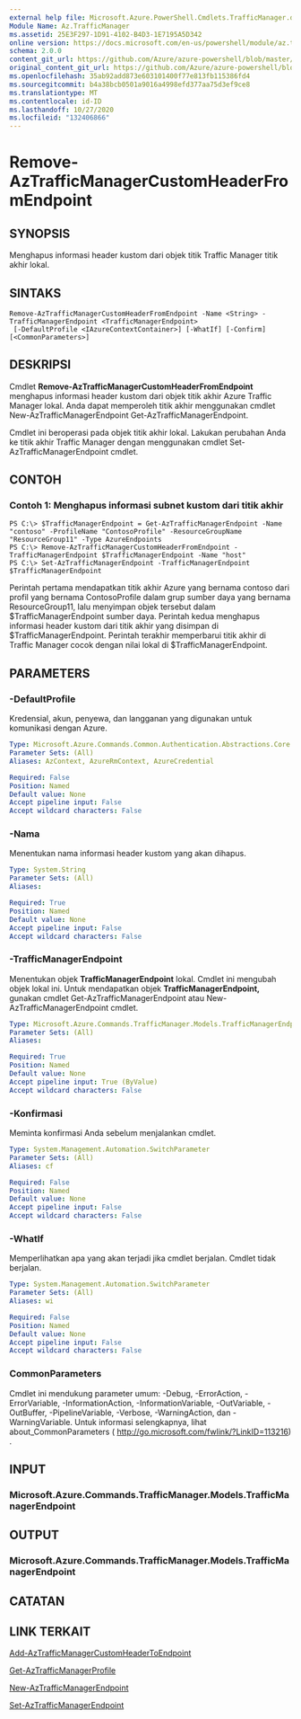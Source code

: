 ```yaml
---
external help file: Microsoft.Azure.PowerShell.Cmdlets.TrafficManager.dll-Help.xml
Module Name: Az.TrafficManager
ms.assetid: 25E3F297-1D91-4102-B4D3-1E7195A5D342
online version: https://docs.microsoft.com/en-us/powershell/module/az.trafficmanager/remove-aztrafficmanagercustomheaderfromendpoint
schema: 2.0.0
content_git_url: https://github.com/Azure/azure-powershell/blob/master/src/TrafficManager/TrafficManager/help/Remove-AzTrafficManagerCustomHeaderFromEndpoint.md
original_content_git_url: https://github.com/Azure/azure-powershell/blob/master/src/TrafficManager/TrafficManager/help/Remove-AzTrafficManagerCustomHeaderFromEndpoint.md
ms.openlocfilehash: 35ab92add873e603101400f77e813fb115386fd4
ms.sourcegitcommit: b4a38bcb0501a9016a4998efd377aa75d3ef9ce8
ms.translationtype: MT
ms.contentlocale: id-ID
ms.lasthandoff: 10/27/2020
ms.locfileid: "132406866"
---
```

# Remove-AzTrafficManagerCustomHeaderFromEndpoint

## SYNOPSIS
Menghapus informasi header kustom dari objek titik Traffic Manager titik akhir lokal.

## SINTAKS

```
Remove-AzTrafficManagerCustomHeaderFromEndpoint -Name <String> -TrafficManagerEndpoint <TrafficManagerEndpoint>
 [-DefaultProfile <IAzureContextContainer>] [-WhatIf] [-Confirm] [<CommonParameters>]
```

## DESKRIPSI
Cmdlet **Remove-AzTrafficManagerCustomHeaderFromEndpoint** menghapus informasi header kustom dari objek titik akhir Azure Traffic Manager lokal.
Anda dapat memperoleh titik akhir menggunakan cmdlet New-AzTrafficManagerEndpoint Get-AzTrafficManagerEndpoint.

Cmdlet ini beroperasi pada objek titik akhir lokal.
Lakukan perubahan Anda ke titik akhir Traffic Manager dengan menggunakan cmdlet Set-AzTrafficManagerEndpoint cmdlet.

## CONTOH

### Contoh 1: Menghapus informasi subnet kustom dari titik akhir
```
PS C:\> $TrafficManagerEndpoint = Get-AzTrafficManagerEndpoint -Name "contoso" -ProfileName "ContosoProfile" -ResourceGroupName "ResourceGroup11" -Type AzureEndpoints
PS C:\> Remove-AzTrafficManagerCustomHeaderFromEndpoint -TrafficManagerEndpoint $TrafficManagerEndpoint -Name "host"
PS C:\> Set-AzTrafficManagerEndpoint -TrafficManagerEndpoint $TrafficManagerEndpoint
```

Perintah pertama mendapatkan titik akhir Azure yang bernama contoso dari profil yang bernama ContosoProfile dalam grup sumber daya yang bernama ResourceGroup11, lalu menyimpan objek tersebut dalam $TrafficManagerEndpoint sumber daya.
Perintah kedua menghapus informasi header kustom dari titik akhir yang disimpan di $TrafficManagerEndpoint.
Perintah terakhir memperbarui titik akhir di Traffic Manager cocok dengan nilai lokal di $TrafficManagerEndpoint.

## PARAMETERS

### -DefaultProfile
Kredensial, akun, penyewa, dan langganan yang digunakan untuk komunikasi dengan Azure.

```yaml
Type: Microsoft.Azure.Commands.Common.Authentication.Abstractions.Core.IAzureContextContainer
Parameter Sets: (All)
Aliases: AzContext, AzureRmContext, AzureCredential

Required: False
Position: Named
Default value: None
Accept pipeline input: False
Accept wildcard characters: False
```

### -Nama
Menentukan nama informasi header kustom yang akan dihapus.

```yaml
Type: System.String
Parameter Sets: (All)
Aliases:

Required: True
Position: Named
Default value: None
Accept pipeline input: False
Accept wildcard characters: False
```

### -TrafficManagerEndpoint
Menentukan objek **TrafficManagerEndpoint** lokal.
Cmdlet ini mengubah objek lokal ini.
Untuk mendapatkan objek **TrafficManagerEndpoint,** gunakan cmdlet Get-AzTrafficManagerEndpoint atau New-AzTrafficManagerEndpoint cmdlet.

```yaml
Type: Microsoft.Azure.Commands.TrafficManager.Models.TrafficManagerEndpoint
Parameter Sets: (All)
Aliases:

Required: True
Position: Named
Default value: None
Accept pipeline input: True (ByValue)
Accept wildcard characters: False
```

### -Konfirmasi
Meminta konfirmasi Anda sebelum menjalankan cmdlet.

```yaml
Type: System.Management.Automation.SwitchParameter
Parameter Sets: (All)
Aliases: cf

Required: False
Position: Named
Default value: None
Accept pipeline input: False
Accept wildcard characters: False
```

### -WhatIf
Memperlihatkan apa yang akan terjadi jika cmdlet berjalan. Cmdlet tidak berjalan.

```yaml
Type: System.Management.Automation.SwitchParameter
Parameter Sets: (All)
Aliases: wi

Required: False
Position: Named
Default value: None
Accept pipeline input: False
Accept wildcard characters: False
```

### CommonParameters
Cmdlet ini mendukung parameter umum: -Debug, -ErrorAction, -ErrorVariable, -InformationAction, -InformationVariable, -OutVariable, -OutBuffer, -PipelineVariable, -Verbose, -WarningAction, dan -WarningVariable. Untuk informasi selengkapnya, lihat about_CommonParameters ( http://go.microsoft.com/fwlink/?LinkID=113216) .

## INPUT

### Microsoft.Azure.Commands.TrafficManager.Models.TrafficManagerEndpoint

## OUTPUT

### Microsoft.Azure.Commands.TrafficManager.Models.TrafficManagerEndpoint

## CATATAN

## LINK TERKAIT

[Add-AzTrafficManagerCustomHeaderToEndpoint](./Add-AzTrafficManagerCustomHeaderToEndpoint.md)

[Get-AzTrafficManagerProfile](./Get-AzTrafficManagerEndpoint.md)

[New-AzTrafficManagerEndpoint](./New-AzTrafficManagerEndpoint.md)

[Set-AzTrafficManagerEndpoint](./Set-AzTrafficManagerEndpoint.md)
